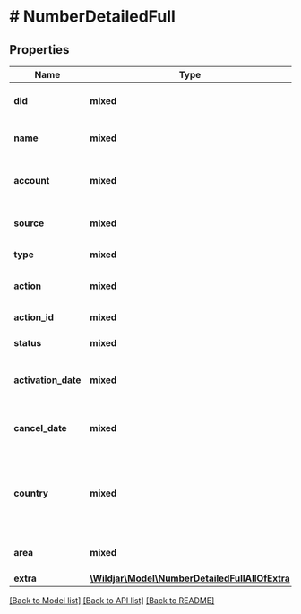 # # NumberDetailedFull

## Properties

Name | Type | Description | Notes
------------ | ------------- | ------------- | -------------
**did** | **mixed** | The tracking number in E164 format | [optional] [readonly]
**name** | **mixed** | Unique name to identify the tracking number | [optional]
**account** | **mixed** | The account number the tracking number is located in | [optional] [readonly]
**source** | **mixed** | Grouped source name to identify the call source | [optional]
**type** | **mixed** | The number&#39;s network type. | [optional] [readonly]
**action** | **mixed** | Call flow action type this number routes to | [optional]
**action_id** | **mixed** | Action ID of the call flow action | [optional]
**status** | **mixed** | Number status | [optional] [readonly]
**activation_date** | **mixed** | The date the number was activated in ISO format. | [optional] [readonly]
**cancel_date** | **mixed** | The date the number was decommissioned in ISO format. | [optional] [readonly]
**country** | **mixed** | 2 character country code (ie. AU, GB, NZ, US). Refer to [ISO 3166-1 alpha-2](https://en.wikipedia.org/wiki/ISO_3166-1_alpha-2) for more information. | [optional] [readonly]
**area** | **mixed** | The number location or charge area. | [optional] [readonly]
**extra** | [**\Wildjar\Model\NumberDetailedFullAllOfExtra**](NumberDetailedFullAllOfExtra.md) |  | [optional]

[[Back to Model list]](../../README.md#models) [[Back to API list]](../../README.md#endpoints) [[Back to README]](../../README.md)
